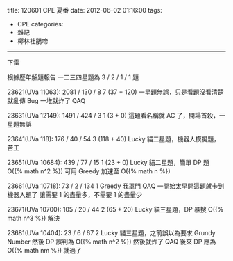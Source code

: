 title: 120601 CPE 夏番
date: 2012-06-02 01:16:00
tags:
- CPE
categories:
- 雜記
- 椰林杜鵑啼
---

下雷

<!-- more -->

根據歷年解題報告
一二三四星題為 3 / 2 / 1 / 1 題

23621(UVa 11063): 2081 / 130 / 8
7 (37 + 120)
一星題無誤，只是看題沒看清楚就亂傳
Bug 一堆就炸了 QAQ

23631(UVa 12149): 1491 / 424 / 3
1 (3 + 0)
這題看名稱就 AC 了，開場首殺，一星題無誤

23641(UVa 118): 176 / 40 / 54
3 (118 + 40)
Lucky 貓二星題，機器人模擬題，苦工

23651(UVa 10684): 439 / 77 / 15
1 (23 + 0)
Lucky 貓二星題，簡單 DP 題 O({% math n^2 %})
可用 Greedy 加速至 O({% math n %})

23661(UVa 10718): 73 / 2 / 134
1
Greedy 我罩門 QAQ
一開始太早開這題就卡到機器人題了
讓需要 1 的盡量多，不需要 1 的盡量少

23671(UVa 10700): 105 / 20 / 44
2 (65 + 20)
Lucky 貓三星題，DP 暴搜 O({% math n^3 %}) 解決

23681(UVa 10404): 23 / 6 / 67
2
Lucky 貓三星題，之前誤以為要求 Grundy Number
然後 DP 誤判為 O({% math n^2 %}) 然後就炸了 QAQ
後來 DP 應為 O({% math nm %}) 就過了